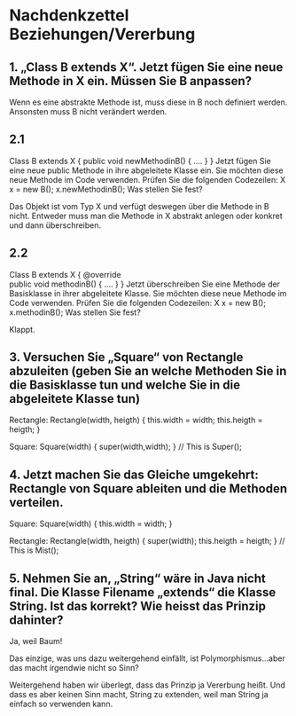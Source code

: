 # Nachdenkzettel Beziehungen/Vererbung
## 1. „Class B extends X“. Jetzt fügen Sie eine neue Methode in X ein. Müssen Sie B anpassen?
Wenn es eine abstrakte Methode ist, muss diese in B noch definiert werden. Ansonsten muss B nicht verändert werden.

## 2.1 
Class B extends X  {
   public void newMethodinB()  {  .... }
}
Jetzt fügen Sie eine neue public Methode in ihre abgeleitete Klasse ein. Sie möchten diese neue
Methode im Code verwenden. Prüfen Sie die folgenden Codezeilen:
    X x = new B();
    x.newMethodinB();
Was stellen Sie fest?

Das Objekt ist vom Typ X und verfügt deswegen über die Methode in B nicht. Entweder muss man die Methode in X abstrakt anlegen oder konkret und dann überschreiben.



## 2.2
Class B extends X  {
    @override           
    public void methodinB()  {  .... }
}
Jetzt überschreiben Sie eine Methode der Basisklasse in ihrer abgeleitete Klasse. Sie möchten diese
neue Methode im Code verwenden. Prüfen Sie die folgenden Codezeilen:
    X x = new B();
    x.methodinB();
Was stellen Sie fest?

Klappt.

## 3. Versuchen Sie „Square“ von Rectangle abzuleiten (geben Sie an welche Methoden Sie in die Basisklasse tun und welche Sie in die abgeleitete Klasse tun)
Rectangle: Rectangle(width, heigth) {
    this.width = width;
    this.heigth = heigth;
}

Square: Square(width) {
    super(width,width);
}
// This is Super();


## 4. Jetzt machen Sie das Gleiche umgekehrt: Rectangle von Square ableiten und die Methoden verteilen.
Square: Square(width) {
    this.width = width;
}

Rectangle: Rectangle(width, heigth) {
    super(width);
    this.heigth = heigth;
}
// This is Mist();


## 5. Nehmen Sie an, „String“ wäre in Java nicht final. Die Klasse Filename „extends“ die Klasse String. Ist das korrekt? Wie heisst das Prinzip dahinter?
Ja, weil Baum!

Das einzige, was uns dazu weitergehend einfällt, ist Polymorphismus...aber das macht irgendwie nicht so Sinn?

Weitergehend haben wir überlegt, dass das Prinzip ja Vererbung heißt. Und dass es aber keinen Sinn macht, String zu extenden, weil man String ja einfach so verwenden kann.
